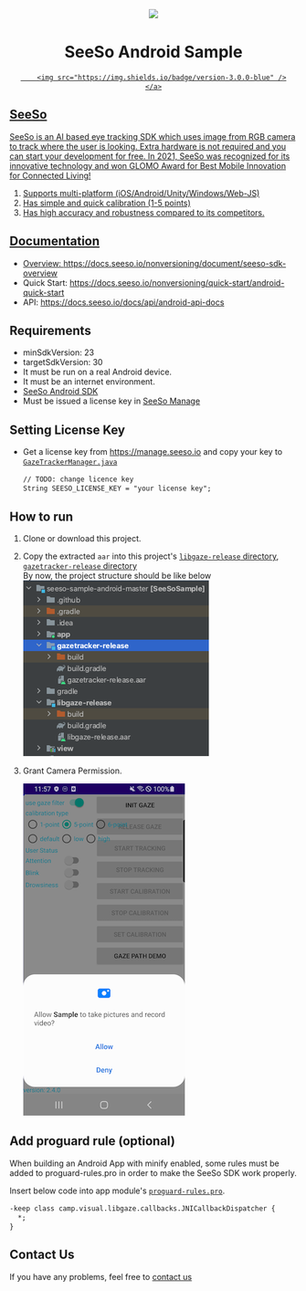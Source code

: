 <p align="center">
    <img src="/image/seeso_logo.png">
</p>
<div align="center">
    <h1>SeeSo Android Sample</h1>
    <a href="https://github.com/visualcamp/seeso-sample-android/releases" alt="release">

        <img src="https://img.shields.io/badge/version-3.0.0-blue" />
    </a>
</div>

## SeeSo
SeeSo is an AI based eye tracking SDK which uses image from RGB camera to track where the user is looking.
Extra hardware is not required and you can start your development for free.
In 2021, SeeSo was recognized for its innovative technology and won GLOMO Award for Best Mobile Innovation for Connected Living!
1. Supports multi-platform (iOS/Android/Unity/Windows/Web-JS)
2. Has simple and quick calibration (1-5 points)
3. Has high accuracy and robustness compared to its competitors.


## Documentation
* Overview: https://docs.seeso.io/nonversioning/document/seeso-sdk-overview
* Quick Start: https://docs.seeso.io/nonversioning/quick-start/android-quick-start
* API: https://docs.seeso.io/docs/api/android-api-docs

## Requirements
* minSdkVersion: 23
* targetSdkVersion: 30
* It must be run on a real Android device.
* It must be an internet environment.
* [SeeSo Android SDK](https://manage.seeso.io/)
* Must be issued a license key in [SeeSo Manage](https://manage.seeso.io/)

## Setting License Key
* Get a license key from https://manage.seeso.io and copy your key to [`GazeTrackerManager.java`](/app/src/main/java/visual/camp/sample/app/GazeTrackerManager.java#L41)
   ```
   // TODO: change licence key
   String SEESO_LICENSE_KEY = "your license key";
   ```

## How to run
1. Clone or download this project.
2. Copy the extracted `aar` into this project's [`libgaze-release` directory](libgaze-release/), [`gazetracker-release` directory](gazetracker-release/)  
    By now, the project structure should be like below  
    ![](image/android/1.png)
3. Grant Camera Permission.

    ![](image/android/2.png)

## Add proguard rule (optional)
When building an Android App with minify enabled, some rules must be added to proguard-rules.pro in order to make the SeeSo SDK work properly.

Insert below code into app module's [`proguard-rules.pro`](app/proguard-rules.pro).
```
-keep class camp.visual.libgaze.callbacks.JNICallbackDispatcher {
  *;
}
```
      
## Contact Us
If you have any problems, feel free to [contact us](https://seeso.io/Contact-Us) 
